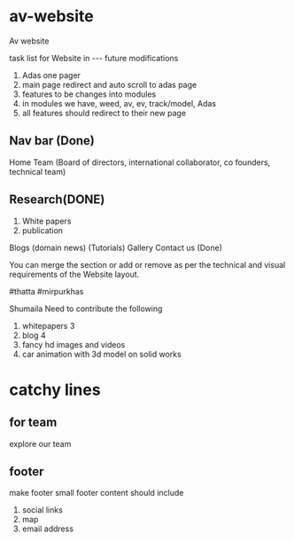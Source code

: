 # av-website
Av website

task list for Website in --- future modifications
1. Adas one pager
2. main page redirect and auto scroll to adas page
3. features to be changes into modules
4. in modules we have, weed, av, ev, track/model, Adas
5. all features should redirect to their new page

## Nav bar (Done)
Home
Team (Board of directors, international collaborator, co founders, technical team)

## Research(DONE)
1. White papers
2. publication

Blogs (domain news) (Tutorials)
Gallery
Contact us (Done)

You can merge the section or add or remove as per the technical and visual requirements of the Website layout.


#thatta
#mirpurkhas


Shumaila Need to contribute the following
1. whitepapers 3
2. blog 4
3. fancy hd images and videos 
4. car animation with 3d model on solid works


# catchy lines
## for team
explore our team

## footer 
make footer small
footer content should include 
1. social links
2. map
3. email address


